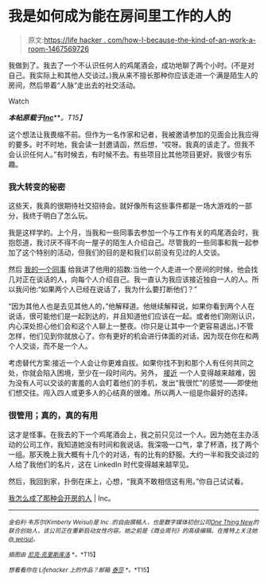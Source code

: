 # 我是如何成为能在房间里工作的人的

> 原文:[https://life hacker . com/how-I-because-the-kind-of-an-work-a-room-1467569726](https://lifehacker.com/how-i-became-the-kind-of-person-who-can-work-a-room-1467569726)

我做到了。我去了一个不认识任何人的鸡尾酒会，成功地聊了两个小时。(不是对自己。我实际上和其他人交谈过。)我从来不擅长那种你应该走进一个满是陌生人的房间，然后带着“人脉”走出去的社交活动。

Watch

***本帖原载于***[***Inc***](http://www.inc.com/kimberly-weisul/how-to-work-a-room-the-only-strategy-you-need.html)***。*T15】**

这个想法让我畏缩不前。但作为一名作家和记者，我被邀请参加的见面会比我应得的要多。时不时地，我会读一封邀请函，然后想，“哎呀。我真的该走了。但我不会认识任何人。”有时候去，有时候不去。有些项目比其他项目更好。我很少有乐趣。

### 我大转变的秘密

这些天，我真的很期待社交招待会。就好像所有这些事件都是一场大游戏的一部分，我终于明白了怎么玩。

我是这样学的。上个月，当我和一些同事去参加一个与工作有关的鸡尾酒会时，我抱怨道，我讨厌不得不向一屋子的陌生人介绍自己。尽管我的一些同事和我一起参加了这个特别的活动，但我们的目的是和我们以前没有见过的人交谈。

然后 [我的一个同事](http://www.inc.com/author/burt-helm) 给我讲了他用的招数:当他一个人走进一个房间的时候，他会找几对正在谈话的人，向每个人介绍自己。我一直认为我应该接近独自一人的人。所以我问他:“如果两个人已经在说话了，我为什么要打断他们？”

“因为其他人也是去见其他人的，”他解释道。他继续解释说，如果你看到两个人在说话，很可能他们是一起到达的，并且知道他们应该在一起。或者他们刚刚认识，内心深处担心他们会和这个人聊上一整夜。(你只是让其中一个更容易退出。)不管怎样，他们见到你就放心了。你有更好的机会进行体面的对话，因为现在你在和两个人交谈，而不是一个人。

考虑替代方案:接近一个人会让你更难自拔。如果你找不到和那个人有任何共同之处，你就会陷入困境，至少在一段时间内。另外， [接近](https://lifehacker.com/network-better-as-an-introvert-with-a-socialization-qu-1465458942) 一个人变得越来越难，因为没有人可以交谈的害羞的人会盯着他们的手机，发出“我很忙”的感觉——即使他们想交往。闯入四人或更多人的心结真的很难。所以两人一组是你最好的选择。

### 很管用；真的，真的有用

这才是怪事。在我去的下一个鸡尾酒会上，我之前只见过一个人。因为她在主办活动的公司工作，我知道她没有时间和我说话。我深吸一口气，拿了杯酒，找了两个一组。那天晚上我大概有十几个的对话，有的比有的舒服。大约一半和我交谈过的人给了我他们的名片，这在 LinkedIn 时代变得越来越罕见。

然后，我回到家，扑倒在床上，心想，“我真不敢相信这有用。”你自己试试看。

[我怎么成了那种会开房的人](http://www.inc.com/kimberly-weisul/how-to-work-a-room-the-only-strategy-you-need.html) | Inc。

* * *

<small>*金伯利·韦苏尔(Kimberly Weisul)是 Inc .的自由撰稿人，也是数字媒体初创公司*</small>[<small>*One Thing New*</small>](http://www.onethingnew.com/)<small>*的联合创始人，该公司正在重新启动女性内容。她之前是《商业周刊》的高级编辑。在推特上关注她*</small>[<small>*@ weisul*</small>](http://www.twitter.com/weisul)<small>*。*</small>

<small>*插图由*</small> [<small>*尼克·克里斯库洛*</small>](http://roboheart.com) <small>*。*T15】</small>

<small>*想看看你在 Lifehacker 上的作品？邮箱*</small> [<small>*泰莎*</small>](https://mail.google.com/mail/?view=cm&fs=1&tf=1&to=tessa@lifehacker.com) <small>*。*T15】</small>
